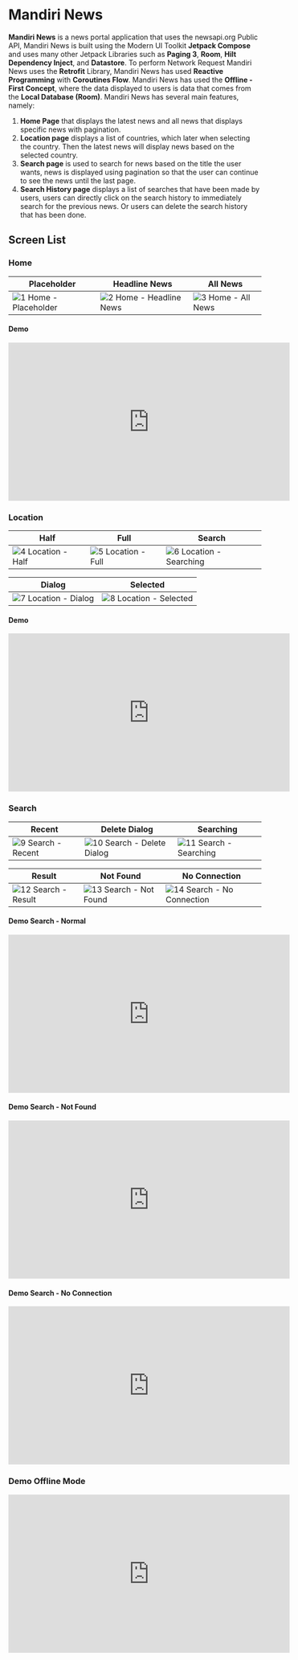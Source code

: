 # Mandiri News

**Mandiri News** is a news portal application that uses the newsapi.org Public API, Mandiri News is built using the Modern UI Toolkit **Jetpack Compose** and uses many other Jetpack Libraries such as **Paging 3**, **Room**, **Hilt Dependency Inject**, and **Datastore**. To perform Network Request Mandiri News uses the **Retrofit** Library, Mandiri News has used **Reactive Programming** with **Coroutines Flow**. Mandiri News has used the **Offline - First Concept**, where the data displayed to users is data that comes from the **Local Database (Room)**. Mandiri News has several main features, namely:
1. **Home Page** that displays the latest news and all news that displays specific news with pagination.
2. **Location page** displays a list of countries, which later when selecting the country. Then the latest news will display news based on the selected country.
3. **Search page** is used to search for news based on the title the user wants, news is displayed using pagination so that the user can continue to see the news until the last page.
4. **Search History page** displays a list of searches that have been made by users, users can directly click on the search history to immediately search for the previous news. Or users can delete the search history that has been done.

## Screen List

### Home
| Placeholder | Headline News| All News |
|--|--|--|
| ![1 Home - Placeholder](https://github.com/abdulhafizramadan-dev/MandiriNews/assets/111162360/43e4507a-a4ae-4171-b379-6c24be146600) | ![2 Home - Headline News](https://github.com/abdulhafizramadan-dev/MandiriNews/assets/111162360/d14ee75f-9afb-4e7d-b3ca-5b500721deea) | ![3 Home - All News](https://github.com/abdulhafizramadan-dev/MandiriNews/assets/111162360/cce0b54f-73b4-490b-acd3-74c8e99346ac) |

#### Demo
<iframe width="560" height="315" src="https://www.youtube.com/embed/Odi-cVbIlhY" title="YouTube video player" frameborder="0" allow="accelerometer; autoplay; clipboard-write; encrypted-media; gyroscope; picture-in-picture; web-share" allowfullscreen></iframe>

### Location
| Half | Full | Search |
|--|--|--|
| ![4 Location - Half](https://github.com/abdulhafizramadan-dev/MandiriNews/assets/111162360/7d0ccdb8-6397-4018-9181-4d8a227ee65d) | ![5 Location - Full](https://github.com/abdulhafizramadan-dev/MandiriNews/assets/111162360/2a0a58f7-6bd6-4865-a910-e6221506e2f8) | ![6 Location - Searching](https://github.com/abdulhafizramadan-dev/MandiriNews/assets/111162360/544eb94b-8649-4bff-9244-bdd81a1adf1f) |

| Dialog | Selected |
|--|--|
| ![7 Location - Dialog](https://github.com/abdulhafizramadan-dev/MandiriNews/assets/111162360/75ba34b5-a6a3-412d-a7d8-ffe2bf7ecb3c) | ![8 Location - Selected](https://github.com/abdulhafizramadan-dev/MandiriNews/assets/111162360/0558259a-8465-4bd2-8fe5-eee42c761072) |

#### Demo
<iframe width="560" height="315" src="https://www.youtube.com/embed/SkFlf_P6TPM" title="YouTube video player" frameborder="0" allow="accelerometer; autoplay; clipboard-write; encrypted-media; gyroscope; picture-in-picture; web-share" allowfullscreen></iframe>

### Search
| Recent | Delete Dialog | Searching |
|--|--|--|
| ![9 Search - Recent](https://github.com/abdulhafizramadan-dev/MandiriNews/assets/111162360/529fa8c3-6b20-47d8-9947-81e53d23f0a9) | ![10 Search - Delete Dialog](https://github.com/abdulhafizramadan-dev/MandiriNews/assets/111162360/acc17973-126b-4900-b34a-7149b986000e) | ![11 Search - Searching](https://github.com/abdulhafizramadan-dev/MandiriNews/assets/111162360/74fe77fd-8a53-40ba-bb9a-13335507eef3) |

| Result | Not Found | No Connection |
|--|--|--|
| ![12 Search - Result](https://github.com/abdulhafizramadan-dev/MandiriNews/assets/111162360/931843bc-b6ed-45d3-963f-29050d01cea6) | ![13 Search - Not Found](https://github.com/abdulhafizramadan-dev/MandiriNews/assets/111162360/a619d57b-ad7b-408b-9b54-55003c8a349d) | ![14 Search - No Connection](https://github.com/abdulhafizramadan-dev/MandiriNews/assets/111162360/5f63befe-e80c-4cf5-a708-8551f80d02e7) |

#### Demo Search - Normal
<iframe width="560" height="315" src="https://www.youtube.com/embed/uOykBnI3bnw" title="YouTube video player" frameborder="0" allow="accelerometer; autoplay; clipboard-write; encrypted-media; gyroscope; picture-in-picture; web-share" allowfullscreen></iframe>

#### Demo Search - Not Found
<iframe width="560" height="315" src="https://www.youtube.com/embed/HJ0ODe2ytUY" title="YouTube video player" frameborder="0" allow="accelerometer; autoplay; clipboard-write; encrypted-media; gyroscope; picture-in-picture; web-share" allowfullscreen></iframe>

#### Demo Search - No Connection
<iframe width="560" height="315" src="https://www.youtube.com/embed/R9bOKsu82hM" title="YouTube video player" frameborder="0" allow="accelerometer; autoplay; clipboard-write; encrypted-media; gyroscope; picture-in-picture; web-share" allowfullscreen></iframe>

### Demo Offline Mode
<iframe width="560" height="315" src="https://www.youtube.com/embed/659Q-vkj7Rc" title="YouTube video player" frameborder="0" allow="accelerometer; autoplay; clipboard-write; encrypted-media; gyroscope; picture-in-picture; web-share" allowfullscreen></iframe>
